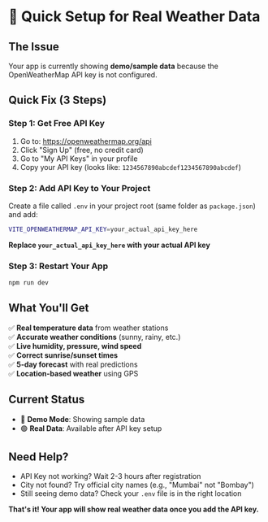 # 🚀 Quick Setup for Real Weather Data

## The Issue
Your app is currently showing **demo/sample data** because the OpenWeatherMap API key is not configured.

## Quick Fix (3 Steps)

### Step 1: Get Free API Key
1. Go to: https://openweathermap.org/api
2. Click "Sign Up" (free, no credit card)
3. Go to "My API Keys" in your profile
4. Copy your API key (looks like: `1234567890abcdef1234567890abcdef`)

### Step 2: Add API Key to Your Project
Create a file called `.env` in your project root (same folder as `package.json`) and add:

```bash
VITE_OPENWEATHERMAP_API_KEY=your_actual_api_key_here
```

**Replace `your_actual_api_key_here` with your actual API key**

### Step 3: Restart Your App
```bash
npm run dev
```

## What You'll Get
✅ **Real temperature data** from weather stations  
✅ **Accurate weather conditions** (sunny, rainy, etc.)  
✅ **Live humidity, pressure, wind speed**  
✅ **Correct sunrise/sunset times**  
✅ **5-day forecast** with real predictions  
✅ **Location-based weather** using GPS  

## Current Status
- 🔴 **Demo Mode**: Showing sample data
- 🟢 **Real Data**: Available after API key setup

## Need Help?
- API Key not working? Wait 2-3 hours after registration
- City not found? Try official city names (e.g., "Mumbai" not "Bombay")
- Still seeing demo data? Check your `.env` file is in the right location

**That's it! Your app will show real weather data once you add the API key.** 